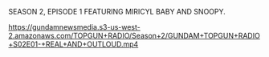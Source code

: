 SEASON 2, EPISODE 1 FEATURING MIRICYL BABY AND SNOOPY.

https://gundamnewsmedia.s3-us-west-2.amazonaws.com/TOPGUN+RADIO/Season+2/GUNDAM+TOPGUN+RADIO+S02E01-+REAL+AND+OUTLOUD.mp4
